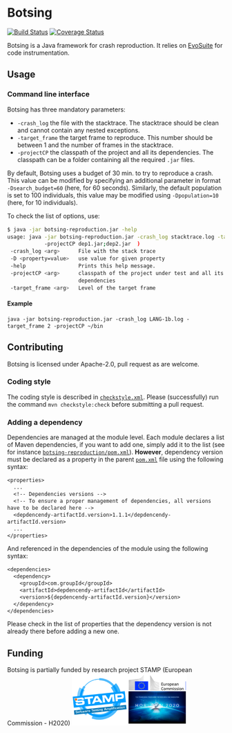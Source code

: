 # Botsing

[![Build Status](https://travis-ci.org/STAMP-project/botsing.svg?branch=master)](https://travis-ci.org/STAMP-project/botsing)
[![Coverage Status](https://coveralls.io/repos/github/STAMP-project/botsing/badge.svg?branch=master)](https://coveralls.io/github/STAMP-project/botsing?branch=master)

Botsing is a Java framework for crash reproduction. It relies on [EvoSuite](http://www.evosuite.org) for code instrumentation.


## Usage

### Command line interface

Botsing has three mandatory parameters:
 - `-crash_log` the file with the stacktrace. The stacktrace should be clean and cannot contain any nested exceptions.
 - `-target_frame` the target frame to reproduce. This number should be between 1 and the number of frames in the stacktrace.
 - `-projectCP` the classpath of the project and all its dependencies. The classpath can be a folder containing all the required `.jar` files.
 
By default, Botsing uses a budget of 30 min. to try to reproduce a crash. This value can be modified by specifying an additional parameter in format `-Dsearch_budget=60` (here, for 60 seconds). Similarly, the default population is set to 100 individuals, this value may be modified using `-Dpopulation=10` (here, for 10 individuals).

To check the list of options, use:

```sh
$ java -jar botsing-reproduction.jar -help
usage: java -jar botsing-reproduction.jar -crash_log stacktrace.log -target_frame 2
            -projectCP dep1.jar;dep2.jar  )
 -crash_log <arg>      File with the stack trace
 -D <property=value>   use value for given property
 -help                 Prints this help message.
 -projectCP <arg>      classpath of the project under test and all its
                       dependencies
 -target_frame <arg>   Level of the target frame
```

#### Example

```
java -jar botsing-reproduction.jar -crash_log LANG-1b.log -target_frame 2 -projectCP ~/bin
```


## Contributing

Botsing is licensed under Apache-2.0, pull request as are welcome.

### Coding style

The coding style is described in [`checkstyle.xml`](checkstyle.xml). Please (successfully) run the command `mvn checkstyle:check` before submitting a pull request.


### Adding a dependency

Dependencies are managed at the module level. Each module declares a list of Maven dependencies, if you want to add one, simply add it to the list (see for instance [`botsing-reproduction/pom.xml`](botsing-reproduction/pom.xml)). **However**, dependency version must be declared as a property in the parent [`pom.xml`](pom.xml) file using the following syntax:
```
<properties>
  ...
  <!-- Dependencies versions -->
  <!-- To ensure a proper management of dependencies, all versions have to be declared here -->
  <depdencendy-artifactId.version>1.1.1</depdencendy-artifactId.version>
  ...
</properties>
```

And referenced in the dependencies of the module using the following syntax:
```
<dependencies>
  <dependency>
    <groupId>com.groupId</groupId>
    <artifactId>depdencendy-artifactId</artifactId>
    <version>${depdencendy-artifactId.version}</version>
  </dependency>
</dependencies>
```
Please check in the list of properties that the dependency version is not already there before adding a new one.

## Funding

Botsing is partially funded by research project STAMP (European Commission - H2020)
![STAMP - European Commission - H2020](https://github.com/STAMP-project/docs-forum/blob/master/docs/images/logo_readme_md.png)
